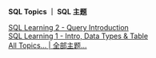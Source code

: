 **SQL Topics ｜ SQL 主题**

[SQL Learning 2 - Query Introduction](https://ultrafish.cn/2022/08/11/sql-learning-2/)  
[SQL Learning 1 - Intro, Data Types & Table](https://ultrafish.cn/2022/08/09/sql-learning-1/)  
[All Topics... | 全部主题...](https://ultrafish.cn/topics)